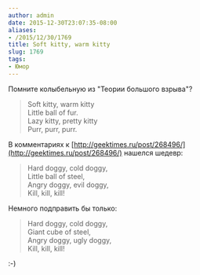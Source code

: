 ```yaml
---
author: admin
date: 2015-12-30T23:07:35-08:00
aliases:
- /2015/12/30/1769
title: Soft kitty, warm kitty
slug: 1769
tags:
- Юмор
---
```


Помните колыбельную из "Теории большого взрыва"?

<!--more-->

> Soft kitty, warm kitty  
> Little ball of fur.  
> Lazy kitty, pretty kitty  
> Purr, purr, purr.

В комментариях к [http://geektimes.ru/post/268496/](http://geektimes.ru/post/268496/) нашелся шедевр:

> Hard doggy, cold doggy,  
> Little ball of steel,  
> Angry doggy, evil doggy,  
> Kill, kill, kill!

Немного подправить бы только:

> Hard doggy, cold doggy,  
> Giant cube of steel,  
> Angry doggy, ugly doggy,  
> Kill, kill, kill!

:-)
